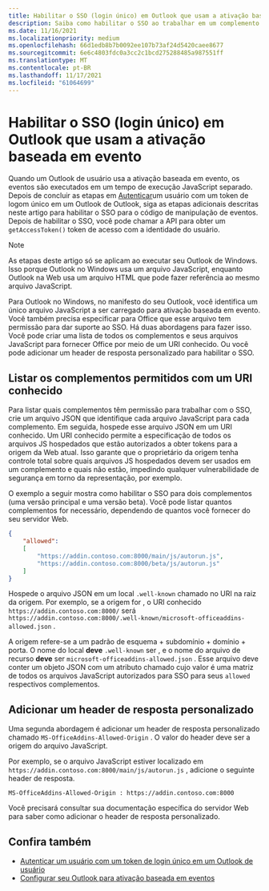 ```yaml
---
title: Habilitar o SSO (login único) em Outlook que usam a ativação baseada em evento
description: Saiba como habilitar o SSO ao trabalhar em um complemento de ativação baseado em eventos.
ms.date: 11/16/2021
ms.localizationpriority: medium
ms.openlocfilehash: 66d1edb8b7b0092ee107b73af24d5420caee8677
ms.sourcegitcommit: 6e6c4803fdc0a3cc2c1bcd275288485a987551ff
ms.translationtype: MT
ms.contentlocale: pt-BR
ms.lasthandoff: 11/17/2021
ms.locfileid: "61064699"
---
```

# <a name="enable-single-sign-on-sso-in-outlook-add-ins-that-use-event-based-activation"></a>Habilitar o SSO (login único) em Outlook que usam a ativação baseada em evento

Quando um Outlook de usuário usa a ativação baseada em evento, os eventos são executados em um tempo de execução JavaScript separado. Depois de concluir as etapas em [Autenticar](authenticate-a-user-with-an-sso-token.md)um usuário com um token de logom único em um Outlook de Outlook, siga as etapas adicionais descritas neste artigo para habilitar o SSO para o código de manipulação de eventos. Depois de habilitar o SSO, você pode chamar a API para obter um `getAccessToken()` token de acesso com a identidade do usuário.

> [!NOTE]
> As etapas deste artigo só se aplicam ao executar seu Outlook de Windows. Isso porque Outlook no Windows usa um arquivo JavaScript, enquanto Outlook na Web usa um arquivo HTML que pode fazer referência ao mesmo arquivo JavaScript.

Para Outlook no Windows, no manifesto do seu Outlook, você identifica um único arquivo JavaScript a ser carregado para ativação baseada em evento. Você também precisa especificar para Office que esse arquivo tem permissão para dar suporte ao SSO. Há duas abordagens para fazer isso. Você pode criar uma lista de todos os complementos e seus arquivos JavaScript para fornecer Office por meio de um URI conhecido. Ou você pode adicionar um header de resposta personalizado para habilitar o SSO.

## <a name="list-allowed-add-ins-with-a-well-known-uri"></a>Listar os complementos permitidos com um URI conhecido

Para listar quais complementos têm permissão para trabalhar com o SSO, crie um arquivo JSON que identifique cada arquivo JavaScript para cada complemento. Em seguida, hospede esse arquivo JSON em um URI conhecido. Um URI conhecido permite a especificação de todos os arquivos JS hospedados que estão autorizados a obter tokens para a origem da Web atual. Isso garante que o proprietário da origem tenha controle total sobre quais arquivos JS hospedados devem ser usados em um complemento e quais não estão, impedindo qualquer vulnerabilidade de segurança em torno da representação, por exemplo.

O exemplo a seguir mostra como habilitar o SSO para dois complementos (uma versão principal e uma versão beta). Você pode listar quantos complementos for necessário, dependendo de quantos você fornecer do seu servidor Web.

```json
{
    "allowed":
    [
        "https://addin.contoso.com:8000/main/js/autorun.js",
        "https://addin.contoso.com:8000/beta/js/autorun.js"
    ]
}
```

Hospede o arquivo JSON em um local `.well-known` chamado no URI na raiz da origem. Por exemplo, se a origem for , o URI conhecido `https://addin.contoso.com:8000/` será `https://addin.contoso.com:8000/.well-known/microsoft-officeaddins-allowed.json` .

A origem refere-se a um padrão de esquema + subdomínio + domínio + porta. O nome do local **deve** `.well-known` ser , e o nome do arquivo de recurso **deve** ser `microsoft-officeaddins-allowed.json` . Esse arquivo deve conter um objeto JSON com um atributo chamado cujo valor é uma matriz de todos os arquivos JavaScript autorizados para SSO para seus `allowed` respectivos complementos.

## <a name="add-a-custom-response-header"></a>Adicionar um header de resposta personalizado

Uma segunda abordagem é adicionar um header de resposta personalizado chamado `MS-OfficeAddins-Allowed-Origin` . O valor do header deve ser a origem do arquivo JavaScript.

Por exemplo, se o arquivo JavaScript estiver localizado em `https://addin.contoso.com:8000/main/js/autorun.js` , adicione o seguinte header de resposta.

`MS-OfficeAddins-Allowed-Origin : https://addin.contoso.com:8000`

Você precisará consultar sua documentação específica do servidor Web para saber como adicionar o header de resposta personalizado.

## <a name="see-also"></a>Confira também

- [Autenticar um usuário com um token de login único em um Outlook de usuário](authenticate-a-user-with-an-sso-token.md)
- [Configurar seu Outlook para ativação baseada em eventos](autolaunch.md)
